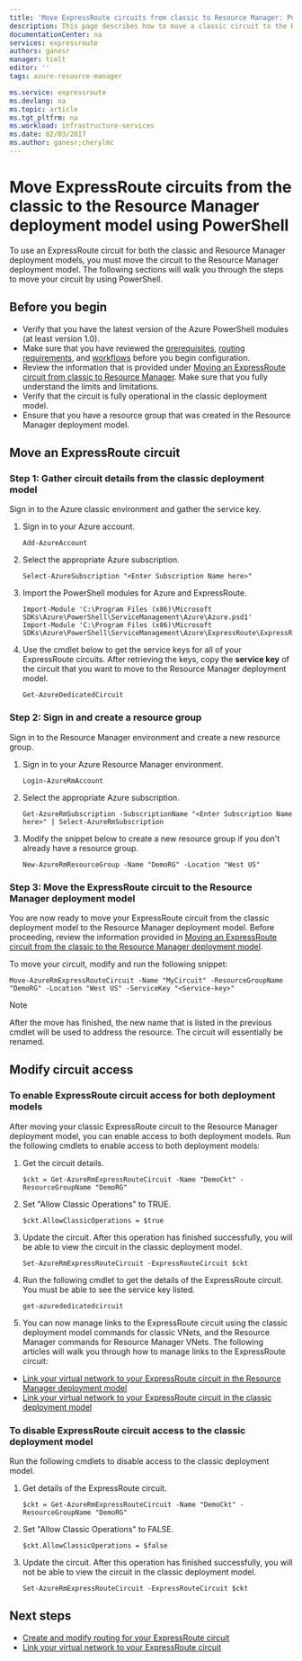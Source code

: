 ```yaml
---
title: 'Move ExpressRoute circuits from classic to Resource Manager: PowerShell | Azure'
description: This page describes how to move a classic circuit to the Resource Manager deployment model using PowerShell.
documentationCenter: na
services: expressroute
authors: ganesr
manager: timlt
editor: ''
tags: azure-resource-manager

ms.service: expressroute
ms.devlang: na
ms.topic: article
ms.tgt_pltfrm: na
ms.workload: infrastructure-services
ms.date: 02/03/2017
ms.author: ganesr;cherylmc
---
```


# Move ExpressRoute circuits from the classic to the Resource Manager deployment model using PowerShell

To use an ExpressRoute circuit for both the classic and Resource Manager deployment models, you must move the circuit to the Resource Manager deployment model. The following sections will walk you through the steps to move your circuit by using PowerShell.

## Before you begin
- Verify that you have the latest version of the Azure PowerShell modules (at least version 1.0). 
- Make sure that you have reviewed the [prerequisites](./expressroute-prerequisites.md/), [routing requirements](./expressroute-routing.md/), and [workflows](./expressroute-workflows.md/) before you begin configuration.
- Review the information that is provided under [Moving an ExpressRoute circuit from classic to Resource Manager](./expressroute-move.md). Make sure that you fully understand the limits and limitations.
- Verify that the circuit is fully operational in the classic deployment model.
- Ensure that you have a resource group that was created in the Resource Manager deployment model.

## Move an ExpressRoute circuit

### Step 1: Gather circuit details from the classic deployment model
Sign in to the Azure classic environment and gather the service key.

1. Sign in to your Azure account.

    ```
    Add-AzureAccount
    ```

2. Select the appropriate Azure subscription.

    ```
    Select-AzureSubscription "<Enter Subscription Name here>"
    ```

3. Import the PowerShell modules for Azure and ExpressRoute.

    ```
    Import-Module 'C:\Program Files (x86)\Microsoft SDKs\Azure\PowerShell\ServiceManagement\Azure\Azure.psd1'
    Import-Module 'C:\Program Files (x86)\Microsoft SDKs\Azure\PowerShell\ServiceManagement\Azure\ExpressRoute\ExpressRoute.psd1'
    ```

4. Use the cmdlet below to get the service keys for all of your ExpressRoute circuits. After retrieving the keys, copy the **service key** of the circuit that you want to move to the Resource Manager deployment model.

    ```
    Get-AzureDedicatedCircuit
    ```

### Step 2: Sign in and create a resource group
Sign in to the Resource Manager environment and create a new resource group.

1. Sign in to your Azure Resource Manager environment.

    ```
    Login-AzureRmAccount
    ```

2. Select the appropriate Azure subscription.

    ```
    Get-AzureRmSubscription -SubscriptionName "<Enter Subscription Name here>" | Select-AzureRmSubscription
    ```

3. Modify the snippet below to create a new resource group if you don't already have a resource group.

    ```
    New-AzureRmResourceGroup -Name "DemoRG" -Location "West US"
    ```

### Step 3: Move the ExpressRoute circuit to the Resource Manager deployment model
You are now ready to move your ExpressRoute circuit from the classic deployment model to the Resource Manager deployment model. Before proceeding, review the information provided in [Moving an ExpressRoute circuit from the classic to the Resource Manager deployment model](./expressroute-move.md).

To move your circuit, modify and run the following snippet:

```
Move-AzureRmExpressRouteCircuit -Name "MyCircuit" -ResourceGroupName "DemoRG" -Location "West US" -ServiceKey "<Service-key>"
```

>[!NOTE]
> After the move has finished, the new name that is listed in the previous cmdlet will be used to address the resource. The circuit will essentially be renamed.

## Modify circuit access

### To enable ExpressRoute circuit access for both deployment models
After moving your classic ExpressRoute circuit to the Resource Manager deployment model, you can enable access to both deployment models. Run the following cmdlets to enable access to both deployment models:

1. Get the circuit details.

    ```
    $ckt = Get-AzureRmExpressRouteCircuit -Name "DemoCkt" -ResourceGroupName "DemoRG"
    ```

2. Set "Allow Classic Operations" to TRUE.

    ```
    $ckt.AllowClassicOperations = $true
    ```

3. Update the circuit. After this operation has finished successfully, you will be able to view the circuit in the classic deployment model.

    ```
    Set-AzureRmExpressRouteCircuit -ExpressRouteCircuit $ckt
    ```

4. Run the following cmdlet to get the details of the ExpressRoute circuit. You must be able to see the service key listed. 

    ```
    get-azurededicatedcircuit
    ```

5. You can now manage links to the ExpressRoute circuit using the classic deployment model commands for classic VNets, and the Resource Manager commands for Resource Manager VNets. The following articles will walk you through how to manage links to the ExpressRoute circuit:

- [Link your virtual network to your ExpressRoute circuit in the Resource Manager deployment model](./expressroute-howto-linkvnet-arm.md/)
- [Link your virtual network to your ExpressRoute circuit in the classic deployment model](./expressroute-howto-linkvnet-classic.md/)

### To disable ExpressRoute circuit access to the classic deployment model
Run the following cmdlets to disable access to the classic deployment model.

1. Get details of the ExpressRoute circuit.

    ```
    $ckt = Get-AzureRmExpressRouteCircuit -Name "DemoCkt" -ResourceGroupName "DemoRG"
    ```

2. Set "Allow Classic Operations" to FALSE.

    ```
    $ckt.AllowClassicOperations = $false
    ```

3. Update the circuit. After this operation has finished successfully, you will not be able to view the circuit in the classic deployment model.

    ```
    Set-AzureRmExpressRouteCircuit -ExpressRouteCircuit $ckt
    ```

## Next steps

- [Create and modify routing for your ExpressRoute circuit](./expressroute-howto-routing-arm.md)
- [Link your virtual network to your ExpressRoute circuit](./expressroute-howto-linkvnet-arm.md)